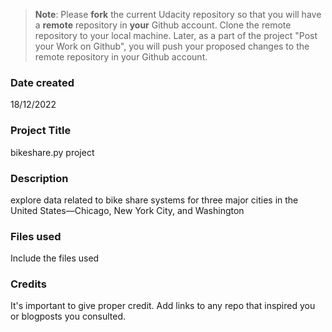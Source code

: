 >**Note**: Please **fork** the current Udacity repository so that you will have a **remote** repository in **your** Github account. Clone the remote repository to your local machine. Later, as a part of the project "Post your Work on Github", you will push your proposed changes to the remote repository in your Github account.

### Date created
18/12/2022

### Project Title
bikeshare.py project

### Description
explore data related to bike share systems for three major cities in the United States—Chicago, New York City, and Washington 
### Files used
Include the files used

### Credits
It's important to give proper credit. Add links to any repo that inspired you or blogposts you consulted.

